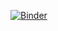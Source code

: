 [![Binder](https://mybinder.org/badge_logo.svg)](https://mybinder.org/v2/gh/anabco/MNO_anabcs/master?urlpath=lab)
